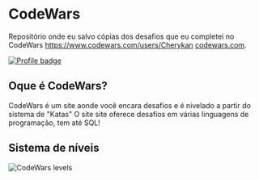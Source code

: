 # CodeWars
Repositório onde eu salvo cópias dos desafios que eu completei no CodeWars https://www.codewars.com/users/Cherykan
[codewars.com](https://www.codewars.com/).

[![Profile badge](https://www.codewars.com/users/Cherykan/badges/large)](https://www.codewars.com/users/Cherykan)

## Oque é CodeWars?

CodeWars é um site aonde você encara desafios e é nivelado a partir do sistema de "Katas"
O site site oferece desafios em várias linguagens de programação, tem até SQL!


## Sistema de níveis

![CodeWars levels](https://i.imgur.com/Vm77XMv.png)
